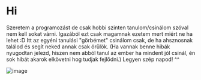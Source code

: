 # Hi
Szeretem a programozást de csak hobbi szinten tanulom/csinálom szóval nem kell sokat várni. Igazából ezt csak magamnak ezetem mert miért ne ha lehet :D 
Itt az egyéni tanulási "görbémet" csinálom csak, de ha ahsznosnak találod és segít neked annak csak örülök.
(Ha vannak benne hibák nyugodtan jelezd, hiszen nem abból tanul az ember ha mindent jól csinál, én sok hibát akarok elkövetni hog tudjak fejlődni.)
Legyen szép napod! ^^



![image](https://github.com/GithubAigoo/Python/assets/132823189/98d57965-9fa0-46dd-81ad-c08fdd5cfc04)
